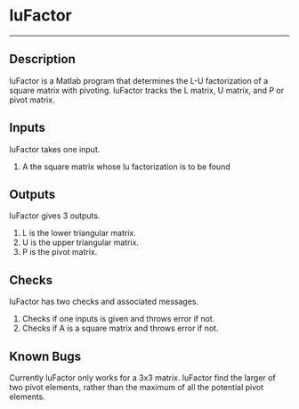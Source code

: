 # luFactor
***
## Description
luFactor is a Matlab program that determines the L-U factorization of a square matrix with pivoting. luFactor tracks the L matrix, U matrix, and P or pivot matrix.

## Inputs
luFactor takes one input.
1. A the square matrix whose lu factorization is to be found

## Outputs
luFactor gives 3 outputs.
1. L is the lower triangular matrix.
2. U is the upper triangular matrix.
3. P is the pivot matrix.

## Checks
luFactor has two checks and associated messages.
1. Checks if one inputs is given and throws error if not.
2. Checks if A is a square matrix and throws error if not. 

## Known Bugs
Currently luFactor only works for a 3x3 matrix. luFactor find the larger of two pivot elements, rather than the maximum of all the potential pivot elements. 
